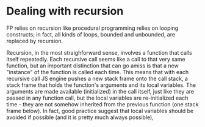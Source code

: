 # Dealing with recursion

FP relies on recursion like procedural programming relies on looping constructs; in fact, all kinds of loops, bounded and unbounded, are replaced by recursion.

Recursion, in the most straighforward sense, involves a function that calls itself repeatedly. Each recursive call seems like a call to that very same function, but an important distinction that can go amiss is that a new "instance" of the function is called each time. This means that with each recursive call JS engine pushes a new stack frame onto the call stack, a stack frame that holds the function's arguments and its local variables. The arguments are made available (initialized) in the call itself, just like they are passed in any function call, but the local variables are re-initialized each time - they are not somehow inherited from the previous function (one stack frame below). In fact, good practice suggest that local variables should be avoided if possible (and it is pretty much always possible), 
